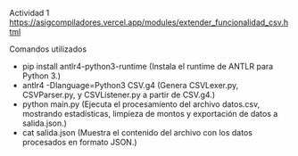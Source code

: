Actividad 1
https://asigcompiladores.vercel.app/modules/extender_funcionalidad_csv.html

Comandos utilizados
- pip install antlr4-python3-runtime (Instala el runtime de ANTLR para Python 3.)
- antlr4 -Dlanguage=Python3 CSV.g4 (Genera CSVLexer.py, CSVParser.py, y CSVListener.py a partir de CSV.g4.)
- python main.py (Ejecuta el procesamiento del archivo datos.csv, mostrando estadísticas, limpieza de montos y exportación de datos a salida.json.)
- cat salida.json (Muestra el contenido del archivo con los datos procesados en formato JSON.)

